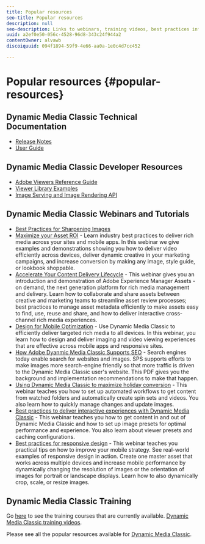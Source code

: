 ```yaml
---
title: Popular resources
seo-title: Popular resources
description: null
seo-description: Links to webinars, training videos, best practices information, and developer resources.
uuid: a2ef0e50-056c-4528-96d8-343c24f944a2
contentOwner: alvawb
discoiquuid: 094f1894-59f9-4e66-aa0a-1e0c4d7cc452

---
```


# Popular resources {#popular-resources}

## Dynamic Media Classic Technical Documentation

* [Release Notes](https://marketing.adobe.com/resources/help/en_US/s7/release_notes/index.html)
* [User Guide](introduction.md)

## Dynamic Media Classic Developer Resources

* [Adobe Viewers Reference Guide](https://marketing.adobe.com/resources/help/en_US/s7/viewers_ref/index.html)
* [Viewer Library Examples](https://landing.adobe.com/en/na/dynamic-media/ctir-2755/live-demos.html)
* [Image Serving and Image Rendering API](https://marketing.adobe.com/resources/help/en_US/s7/is_ir_api/index.html)

## Dynamic Media Classic Webinars and Tutorials

* [Best Practices for Sharpening Images](/help/assets/s7_sharpening_images.pdf)
* [Maximize your Asset ROI](https://adobecustomersuccess.adobeconnect.com/p5ar3hfrrec/?launcher=false&fcsContent=true&pbMode=normal&proto=true) - Learn industry best practices to deliver rich media across your sites and mobile apps. In this webinar we give examples and demonstrations showing you how to deliver video efficiently across devices, deliver dynamic creative in your marketing campaigns, and increase conversion by making any image, style guide, or lookbook shoppable.
* [Accelerate Your Content Delivery Lifecycle](https://adobecustomersuccess.adobeconnect.com/p88ducm9pqv/) - This webinar gives you an introduction and demonstration of Adobe Experience Manager Assets - on demand, the next generation platform for rich media management and delivery. Learn how to collaborate and share assets between creative and marketing teams to streamline asset review processes; best practices to manage asset metadata efficiently to make assets easy to find, use, reuse and share, and how to deliver interactive cross-channel rich media experiences.
* [Design for Mobile Optimization](https://adobecustomersuccess.adobeconnect.com/p6oqd3wydif/?launcher=false&fcsContent=true&pbMode=normal&proto=true) - Use Dynamic Media Classic to efficiently deliver targeted rich media to all devices. In this webinar, you learn how to design and deliver imaging and video viewing experiences that are effective across mobile apps and responsive sites.
* [How Adobe Dyanmic Media Classic Supports SEO](help/assets/s7_seo.pdf) - Search engines today enable search for websites and images. SPS supports efforts to make images more search-engine friendly so that more traffic is driven to the Dynamic Media Classic user's website. This PDF gives you the background and implementation recommendations to make that happen.
* [Using Dynamic Media Classic to maximize holiday conversion](https://adobecustomersuccess.adobeconnect.com/p32n1yr85c9/?proto=true) - This webinar teaches you how to set up automated workflows to get content from watched folders and automatically create spin sets and videos. You also learn how to quickly manage changes and update images.
* [Best practices to deliver interactive experiences with Dynamic Media Classic](http://seminars.adobeconnect.com/p7wb8ej3u6d/) - This webinar teaches you how to get content in and out of Dynamic Media Classic and how to set up image presets for optimal performance and experience. You also learn about viewer presets and caching configurations.
* [Best practices for responsive design](http://offers.adobe.com/en/na/marketing/landings/_40458_responsive_design_live_on_demand_webinar.html) - This webinar teaches you practical tips on how to improve your mobile strategy. See real-world examples of responsive design in action. Create one master asset that works across multiple devices and increase mobile performance by dynamically changing the resolution of images or the orientation of images for portrait or landscape displays. Learn how to also dynamically crop, scale, or resize images.

## Dynamic Media Classic Training

Go [here](http://training.adobe.com/training/courses.html#product=adobe-scene7) to see the training courses that are currently available.
[Dynamic Media Classic training videos](https://marketing.adobe.com/resources/help/en_US/s7/training-videos/).

Please see all the popular resources available for [Dynamic Media Classic](home.md).